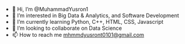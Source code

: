 - 👋 Hi, I’m @MuhammadYusron1
- 👀 I’m interested in Big Data & Analytics, and Software Development
- 🌱 I’m currently learning Python, C++, HTML, CSS, Javascript
- 💞️ I’m looking to collaborate on Data Science
- 📫 How to reach me mhmmdyusront0101@gmail.com

<!---
MuhammadYusron1/MuhammadYusron1 is a ✨ special ✨ repository because its `README.md` (this file) appears on your GitHub profile.
You can click the Preview link to take a look at your changes.
--->
